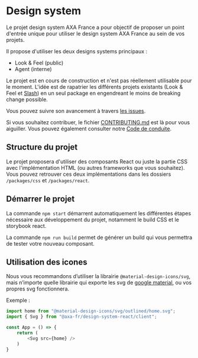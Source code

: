 # Design system

Le projet design system AXA France a pour objectif de proposer un point d'entrée unique pour utiliser le design system AXA France au sein de vos projets.

Il propose d'utiliser les deux designs systems principaux : 
- Look & Feel (public)
- Agent (interne)

Le projet est en cours de construction et n'est pas réellement utilisable pour le moment. L'idée est de rapatrier les différents projets existants (Look & Feel et [Slash](https://github.com/AxaFrance/react-toolkit)) en un seul package en engendreant le moins de breaking change possible.

Vous pouvez suivre son avancement à travers [les issues](https://github.com/AxaFrance/design-system/issues).

Si vous souhaitez contribuer, le fichier [CONTRIBUTING.md](./CONTRIBUTING.md) est là pour vous aiguiller.
Vous pouvez également consulter notre [Code de conduite](./CODE_OF_CONDUCT.md).

## Structure du projet

Le projet proposera d'utiliser des composants React ou juste la partie CSS avec l'implémentation HTML (ou autres frameworks que vous souhaitez). Vous pouvez retrouver ces deux implémentations dans les dossiers `/packages/css` et `/packages/react`.

## Démarrer le projet

La commande `npm start` démarrent automatiquement les différentes étapes  nécessaire aux développement du projet, notamment le build CSS et le storybook react. 

La commande `npm run build` permet de générer un build qui vous permettra de tester votre nouveau composant.

## Utilisation des icones 

Nous vous recommandons d’utiliser la librairie `@material-design-icons/svg`, mais n’importe quelle librairie qui exporte les svg de [google material](https://github.com/google/material-design-icons), ou vos propres svg fonctionnera.

Exemple : 

```typescript
import home from "@material-design-icons/svg/outlined/home.svg";
import { Svg } from "@axa-fr/design-system-react/client";

const App = () => {
    return (
        <Svg src={home} />
    )
}
```

